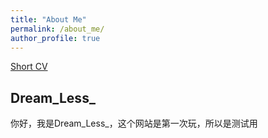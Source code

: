```yaml
---
title: "About Me"
permalink: /about_me/
author_profile: true
---
```

[Short CV](http://XingLLiu.github.io/files/CV_Xing_LIU.pdf)


## Dream_Less_
你好，我是Dream_Less_，这个网站是第一次玩，所以是测试用

  
